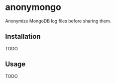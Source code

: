 # anonymongo

Anonymize MongoDB log files before sharing them.

## Installation

TODO

## Usage

TODO
